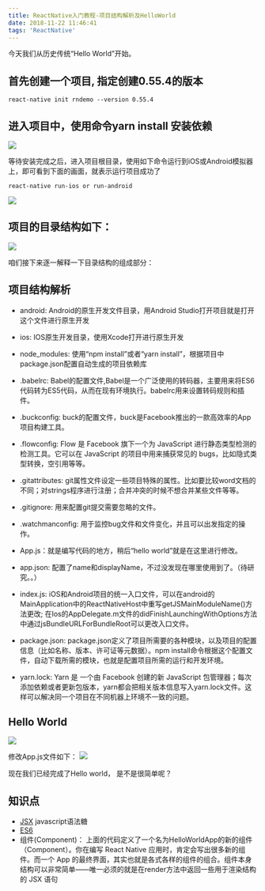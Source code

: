 ```yaml
---
title: ReactNative入门教程-项目结构解析及HelloWorld
date: 2018-11-22 11:46:41
tags: 'ReactNative'
---
```

今天我们从历史传统“Hello World”开始。

## 首先创建一个项目, 指定创建0.55.4的版本

```
react-native init rndemo --version 0.55.4 
```

## 进入项目中，使用命令yarn install 安装依赖
![](https://oscimg.oschina.net/oscnet/33ff8f674d7358e667e3da92d8ec31a49df.jpg)

等待安装完成之后，进入项目根目录，使用如下命令运行到iOS或Android模拟器上，即可看到下面的画面，就表示运行项目成功了
```
react-native run-ios or run-android
```
![](https://oscimg.oschina.net/oscnet/7bcc6146a133442c64b3be04e8118360e7c.jpg)

## 项目的目录结构如下：
![](https://oscimg.oschina.net/oscnet/5242b45502e6def729fc51f85e3fa6dd2e3.jpg)

咱们接下来逐一解释一下目录结构的组成部分：

## 项目结构解析

 - android: Android的原生开发文件目录，用Android Studio打开项目就是打开这个文件进行原生开发
 - ios: IOS原生开发目录，使用Xcode打开进行原生开发
 - node_modules: 使用“npm install”或者“yarn install”，根据项目中package.json配置自动生成的项目依赖库
- .babelrc: Babel的配置文件,Babel是一个广泛使用的转码器，主要用来将ES6代码转为ES5代码，从而在现有环境执行。babelrc用来设置转码规则和插件。

- .buckconfig: buck的配置文件，buck是Facebook推出的一款高效率的App项目构建工具。

- .flowconfig: Flow 是 Facebook 旗下一个为 JavaScript 进行静态类型检测的检测工具。它可以在 JavaScript 的项目中用来捕获常见的 bugs，比如隐式类型转换，空引用等等。

- .gitattributes: git属性文件设定一些项目特殊的属性。比如要比较word文档的不同；对strings程序进行注册；合并冲突的时候不想合并某些文件等等。

- .gitignore: 用来配置git提交需要忽略的文件。

- .watchmanconfig: 用于监控bug文件和文件变化，并且可以出发指定的操作。

- App.js：就是编写代码的地方，稍后“hello world”就是在这里进行修改。

- app.json: 配置了name和displayName，不过没发现在哪里使用到了。（待研究。。）
- index.js: iOS和Android项目的统一入口文件，可以在android的MainApplication中的ReactNativeHost中重写getJSMainModuleName()方法更改; 在Ios的AppDelegate.m文件的didFinishLaunchingWithOptions方法中通过jsBundleURLForBundleRoot可以更改入口文件。

- package.json: package.json定义了项目所需要的各种模块，以及项目的配置信息（比如名称、版本、许可证等元数据）。npm install命令根据这个配置文件，自动下载所需的模块，也就是配置项目所需的运行和开发环境。

- yarn.lock: Yarn 是 一个由 Facebook 创建的新 JavaScript 包管理器；每次添加依赖或者更新包版本，yarn都会把相关版本信息写入yarn.lock文件。这样可以解决同一个项目在不同机器上环境不一致的问题。

## Hello World
![](https://oscimg.oschina.net/oscnet/d70604263d0dbf657bbb50896299eb710da.jpg)

修改App.js文件如下：
![](https://oscimg.oschina.net/oscnet/949cc57770ff780664e6781841d4beeef5c.jpg)

现在我们已经完成了Hello world， 是不是很简单呢？

## 知识点
- [JSX](https://react.docschina.org/docs/introducing-jsx.html) javascript语法糖
- [ES6](http://es6.ruanyifeng.com/)
- 组件(Component)：
上面的代码定义了一个名为HelloWorldApp的新的组件（Component）。你在编写 React Native 应用时，肯定会写出很多新的组件。而一个 App 的最终界面，其实也就是各式各样的组件的组合。组件本身结构可以非常简单——唯一必须的就是在render方法中返回一些用于渲染结构的 JSX 语句